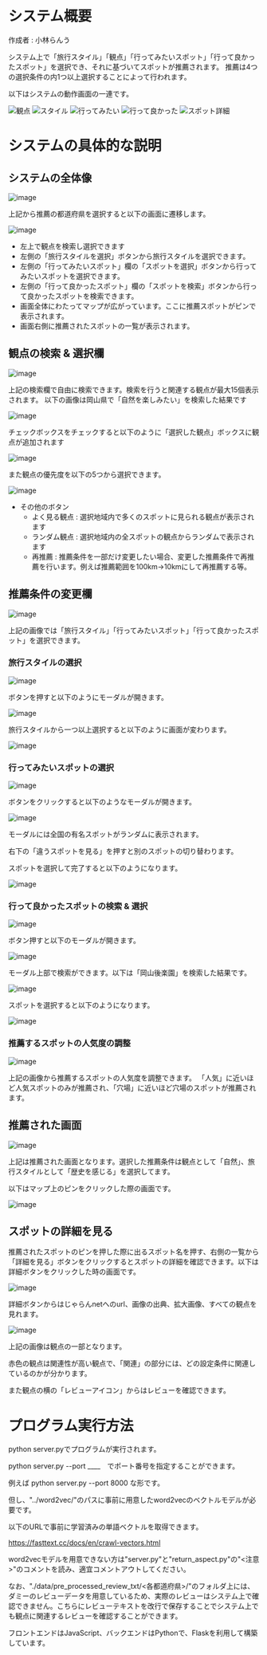 # システム概要
作成者 : 小林らんう

システム上で「旅行スタイル」「観点」「行ってみたいスポット」「行って良かったスポット」を選択でき、それに基づいてスポットが推薦されます。
推薦は4つの選択条件の内1つ以上選択することによって行われます。

以下はシステムの動作画面の一連です。

![観点](https://github.com/user-attachments/assets/1917a073-c45b-44d7-9cd4-ff0a22a11432)
![スタイル](https://github.com/user-attachments/assets/fd2d2d6d-5fb1-4196-a5da-8e9fd2ed028c)
![行ってみたい](https://github.com/user-attachments/assets/99a852d7-871e-422e-adb6-2ceb197ae47b)
![行って良かった](https://github.com/user-attachments/assets/3b108827-14c4-459c-a390-d0580372510b)
![スポット詳細](https://github.com/user-attachments/assets/da358a7f-1b6f-490a-8b9b-c92895a8df2d)



# システムの具体的な説明
## システムの全体像
![image](https://github.com/user-attachments/assets/c0cda982-47ee-4d9b-a23e-f7f795d803cf)

上記から推薦の都道府県を選択すると以下の画面に遷移します。

![image](https://github.com/user-attachments/assets/68435b39-55f0-48a6-ae50-52128a40d277)

- 左上で観点を検索し選択できます
- 左側の「旅行スタイルを選択」ボタンから旅行スタイルを選択できます。
- 左側の「行ってみたいスポット」欄の「スポットを選択」ボタンから行ってみたいスポットを選択できます。
- 左側の「行って良かったスポット」欄の「スポットを検索」ボタンから行って良かったスポットを検索できます。
- 画面全体にわたってマップが広がっています。ここに推薦スポットがピンで表示されます。
- 画面右側に推薦されたスポットの一覧が表示されます。

## 観点の検索 & 選択欄
![image](https://github.com/user-attachments/assets/30c14e4d-a543-43f3-9cdc-349748ad87d3)

上記の検索欄で自由に検索できます。検索を行うと関連する観点が最大15個表示されます。
以下の画像は岡山県で「自然を楽しみたい」を検索した結果です

![image](https://github.com/user-attachments/assets/e8388b54-38c2-4a9a-9e66-d6c0ed6450b6)

チェックボックスをチェックすると以下のように「選択した観点」ボックスに観点が追加されます

![image](https://github.com/user-attachments/assets/eb28ade2-b2f2-4386-a1cf-ef1de3b2a7c4)

また観点の優先度を以下の5つから選択できます。

![image](https://github.com/user-attachments/assets/192537a8-5432-41d7-97b7-eae3e7b19db6)

- その他のボタン
  - よく見る観点 : 選択地域内で多くのスポットに見られる観点が表示されます  
  - ランダム観点 : 選択地域内の全スポットの観点からランダムで表示されます
  - 再推薦 : 推薦条件を一部だけ変更したい場合、変更した推薦条件で再推薦を行います。例えば推薦範囲を100km->10kmにして再推薦する等。
  

## 推薦条件の変更欄

![image](https://github.com/user-attachments/assets/6334c9f3-ac62-43c3-b91b-88a11b9154e5)

上記の画像では「旅行スタイル」「行ってみたいスポット」「行って良かったスポット」を選択できます。

### 旅行スタイルの選択

![image](https://github.com/user-attachments/assets/27520f06-d0fb-4e9b-b9c6-ecb868bad4e5)

ボタンを押すと以下のようにモーダルが開きます。

![image](https://github.com/user-attachments/assets/1b9f1e21-00e9-4fec-87a8-843aace7d797)

旅行スタイルから一つ以上選択すると以下のように画面が変わります。

![image](https://github.com/user-attachments/assets/707db500-fb05-43ac-b1a4-6129c6948f88)

### 行ってみたいスポットの選択

![image](https://github.com/user-attachments/assets/600ee288-32d1-4ab6-aabb-777ac5e2561f)

ボタンをクリックすると以下のようなモーダルが開きます。

![image](https://github.com/user-attachments/assets/36d1737e-f19e-4889-bcb8-6026c359c23b)

モーダルには全国の有名スポットがランダムに表示されます。

右下の「違うスポットを見る」を押すと別のスポットの切り替わります。

スポットを選択して完了すると以下のようになります。

![image](https://github.com/user-attachments/assets/60295e5a-76e9-40c1-83f8-0cacf7f2c62b)

### 行って良かったスポットの検索 & 選択

![image](https://github.com/user-attachments/assets/4193d5ce-d4ec-4a24-a3ee-f9596ff1e20b)

ボタン押すと以下のモーダルが開きます。

![image](https://github.com/user-attachments/assets/006e17f4-7c14-4691-953c-ec3264c81d10)

モーダル上部で検索ができます。以下は「岡山後楽園」を検索した結果です。

![image](https://github.com/user-attachments/assets/d3d231d3-9ae7-4746-9e1a-6663c4dccf75)

スポットを選択すると以下のようになります。

![image](https://github.com/user-attachments/assets/dc99e2b9-4af1-4d6a-9b85-101653dead41)

### 推薦するスポットの人気度の調整

![image](https://github.com/user-attachments/assets/9b72a033-6e97-42ac-ad24-f6303e1b585f)

上記の画像から推薦するスポットの人気度を調整できます。
「人気」に近いほど人気スポットのみが推薦され、「穴場」に近いほど穴場のスポットが推薦されます。


## 推薦された画面

![image](https://github.com/user-attachments/assets/6e2bb988-1c51-4cfc-a68f-9f51dc9b4756)


上記は推薦された画面となります。選択した推薦条件は観点として「自然」、旅行スタイルとして「歴史を感じる」を選択してます。

以下はマップ上のピンをクリックした際の画面です。

![image](https://github.com/user-attachments/assets/a16c9a65-5626-40c5-b9fa-1a572a8f4b0d)

## スポットの詳細を見る

推薦されたスポットのピンを押した際に出るスポット名を押す、右側の一覧から「詳細を見る」ボタンをクリックするとスポットの詳細を確認できます。以下は詳細ボタンをクリックした時の画面です。

![image](https://github.com/user-attachments/assets/d38fef05-e2c2-43db-99ae-bd25fca76b4b)

詳細ボタンからはじゃらんnetへのurl、画像の出典、拡大画像、すべての観点を見れます。

![image](https://github.com/user-attachments/assets/c78646cb-6cb4-4cf5-893b-a6a167322f29)

上記の画像は観点の一部となります。

赤色の観点は関連性が高い観点で、「関連」の部分には、どの設定条件に関連しているのかが分かります。

また観点の横の「レビューアイコン」からはレビューを確認できます。


# プログラム実行方法
python server.pyでプログラムが実行されます。

python server.py --port ____　でポート番号を指定することができます。

例えば python server.py --port 8000 な形です。

但し、"../word2vec/"のパスに事前に用意したword2vecのベクトルモデルが必要です。

以下のURLで事前に学習済みの単語ベクトルを取得できます。

https://fasttext.cc/docs/en/crawl-vectors.html

word2vecモデルを用意できない方は"server.py"と"return_aspect.py"の"<注意>"のコメントを読み、適宜コメントアウトしてください。

なお、"./data/pre_processed_review_txt/<各都道府県>/"のフォルダ上には、ダミーのレビューデータを用意しているため、実際のレビューはシステム上で確認できません。こちらにレビューテキストを改行で保存することでシステム上でも観点に関連するレビューを確認することができます。

フロントエンドはJavaScript、バックエンドはPythonで、Flaskを利用して構築しています。



